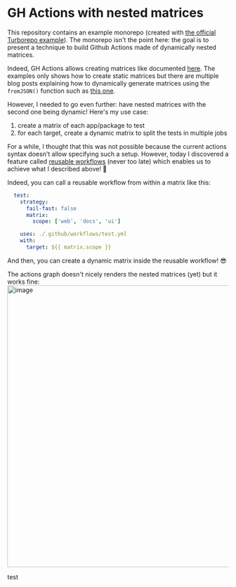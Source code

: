 # GH Actions with nested matrices

This repository contains an example monorepo (created with [the official Turborepo example](https://turbo.build/repo/docs/getting-started/create-new)).
The monorepo isn't the point here: the goal is to present a technique to build Github Actions made of dynamically nested matrices.

Indeed, GH Actions allows creating matrices like documented [here](https://docs.github.com/en/actions/using-jobs/using-a-matrix-for-your-jobs).
The examples only shows how to create static matrices but there are multiple blog posts explaining how to dynamically generate matrices using the `fromJSON()` function such as [this one](https://michaelheap.com/dynamic-matrix-generation-github-actions/).

However, I needed to go even further: have nested matrices with the second one being dynamic! 
Here's my use case:
1. create a matrix of each app/package to test
2. for each target, create a dynamic matrix to split the tests in multiple jobs

For a while, I thought that this was not possible because the current actions syntax doesn't allow specifying such a setup.
However, today I discovered a feature called [reusable workflows](https://docs.github.com/en/actions/using-workflows/reusing-workflow) (never too late) which enables us to achieve what I described above! 🎉

Indeed, you can call a reusable workflow from within a matrix like this:
```yaml
  test:
    strategy:
      fail-fast: false
      matrix:
        scope: ['web', 'docs', 'ui']

    uses: ./.github/workflows/test.yml
    with:
      target: ${{ matrix.scope }}
 ```
 
 And then, you can create a dynamic matrix inside the reusable workflow! 😎
 
 The actions graph doesn't nicely renders the nested matrices (yet) but it works fine:
 <img width="642" alt="image" src="https://user-images.githubusercontent.com/2678610/201440067-df12f2e3-897d-4d30-bb8f-2887a0a88883.png">

 
test